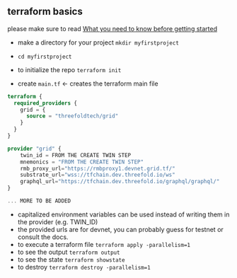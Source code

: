 ## terraform basics

please make sure to read [What you need to know before getting started](grid3_developer_basics)

- make a directory for your project `mkdir myfirstproject`
- `cd myfirstproject`
- to initialize the repo `terraform init`

- create `main.tf`  <- creates the terraform main file 

```terraform
terraform {
  required_providers {
    grid = {
      source = "threefoldtech/grid"
    }
  }
}

provider "grid" {
    twin_id = FROM THE CREATE TWIN STEP
    mnemonics = "FROM THE CREATE TWIN STEP"
    rmb_proxy_url="https://rmbproxy1.devnet.grid.tf/"
    substrate_url="wss://tfchain.dev.threefold.io/ws"
    graphql_url="https://tfchain.dev.threefold.io/graphql/graphql/"
}

... MORE TO BE ADDED
```

- capitalized environment variables can be used instead of writing them in the provider (e.g. TWIN_ID)
- the provided urls are for devnet, you can probably guess for testnet or consult the docs.
- to execute a terraform file `terraform apply -parallelism=1`
- to see the output `terraform output`
- to see the state `terraform showstate`
- to destroy `terraform destroy -parallelism=1`

